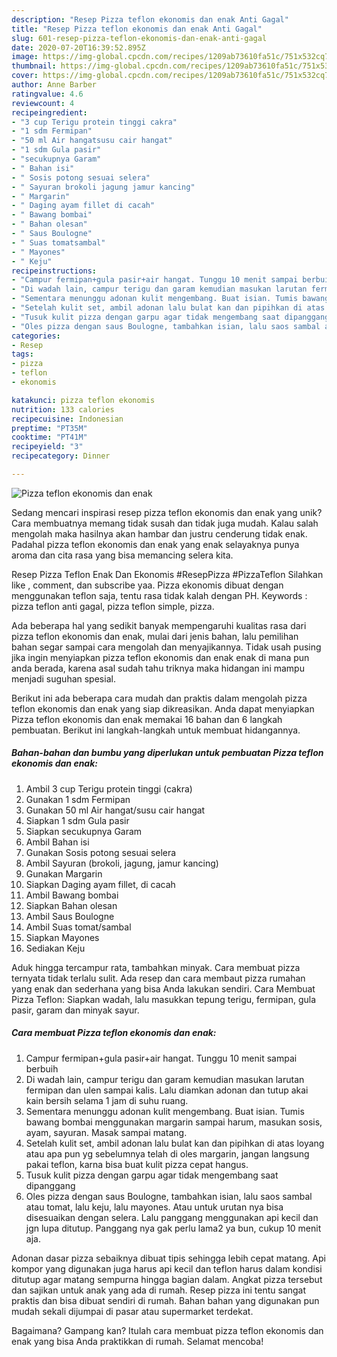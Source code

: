 ```yaml
---
description: "Resep Pizza teflon ekonomis dan enak Anti Gagal"
title: "Resep Pizza teflon ekonomis dan enak Anti Gagal"
slug: 601-resep-pizza-teflon-ekonomis-dan-enak-anti-gagal
date: 2020-07-20T16:39:52.895Z
image: https://img-global.cpcdn.com/recipes/1209ab73610fa51c/751x532cq70/pizza-teflon-ekonomis-dan-enak-foto-resep-utama.jpg
thumbnail: https://img-global.cpcdn.com/recipes/1209ab73610fa51c/751x532cq70/pizza-teflon-ekonomis-dan-enak-foto-resep-utama.jpg
cover: https://img-global.cpcdn.com/recipes/1209ab73610fa51c/751x532cq70/pizza-teflon-ekonomis-dan-enak-foto-resep-utama.jpg
author: Anne Barber
ratingvalue: 4.6
reviewcount: 4
recipeingredient:
- "3 cup Terigu protein tinggi cakra"
- "1 sdm Fermipan"
- "50 ml Air hangatsusu cair hangat"
- "1 sdm Gula pasir"
- "secukupnya Garam"
- " Bahan isi"
- " Sosis potong sesuai selera"
- " Sayuran brokoli jagung jamur kancing"
- " Margarin"
- " Daging ayam fillet di cacah"
- " Bawang bombai"
- " Bahan olesan"
- " Saus Boulogne"
- " Suas tomatsambal"
- " Mayones"
- " Keju"
recipeinstructions:
- "Campur fermipan+gula pasir+air hangat. Tunggu 10 menit sampai berbuih"
- "Di wadah lain, campur terigu dan garam kemudian masukan larutan fermipan dan ulen sampai kalis. Lalu diamkan adonan dan tutup akai kain bersih selama 1 jam di suhu ruang."
- "Sementara menunggu adonan kulit mengembang. Buat isian. Tumis bawang bombai menggunakan margarin sampai harum, masukan sosis, ayam, sayuran. Masak sampai matang."
- "Setelah kulit set, ambil adonan lalu bulat kan dan pipihkan di atas loyang atau apa pun yg sebelumnya telah di oles margarin, jangan langsung pakai teflon, karna bisa buat kulit pizza cepat hangus."
- "Tusuk kulit pizza dengan garpu agar tidak mengembang saat dipanggang"
- "Oles pizza dengan saus Boulogne, tambahkan isian, lalu saos sambal atau tomat, lalu keju, lalu mayones. Atau untuk urutan nya bisa disesuaikan dengan selera. Lalu panggang menggunakan api kecil dan jgn lupa ditutup. Panggang nya gak perlu lama2 ya bun, cukup 10 menit aja."
categories:
- Resep
tags:
- pizza
- teflon
- ekonomis

katakunci: pizza teflon ekonomis 
nutrition: 133 calories
recipecuisine: Indonesian
preptime: "PT35M"
cooktime: "PT41M"
recipeyield: "3"
recipecategory: Dinner

---
```



![Pizza teflon ekonomis dan enak](https://img-global.cpcdn.com/recipes/1209ab73610fa51c/751x532cq70/pizza-teflon-ekonomis-dan-enak-foto-resep-utama.jpg)

Sedang mencari inspirasi resep pizza teflon ekonomis dan enak yang unik? Cara membuatnya memang tidak susah dan tidak juga mudah. Kalau salah mengolah maka hasilnya akan hambar dan justru cenderung tidak enak. Padahal pizza teflon ekonomis dan enak yang enak selayaknya punya aroma dan cita rasa yang bisa memancing selera kita.

Resep Pizza Teflon Enak Dan Ekonomis #ResepPizza #PizzaTeflon Silahkan like , comment, dan subscribe yaa. Pizza ekonomis dibuat dengan menggunakan teflon saja, tentu rasa tidak kalah dengan PH. Keywords : pizza teflon anti gagal, pizza teflon simple, pizza.

Ada beberapa hal yang sedikit banyak mempengaruhi kualitas rasa dari pizza teflon ekonomis dan enak, mulai dari jenis bahan, lalu pemilihan bahan segar sampai cara mengolah dan menyajikannya. Tidak usah pusing jika ingin menyiapkan pizza teflon ekonomis dan enak enak di mana pun anda berada, karena asal sudah tahu triknya maka hidangan ini mampu menjadi suguhan spesial.


Berikut ini ada beberapa cara mudah dan praktis dalam mengolah pizza teflon ekonomis dan enak yang siap dikreasikan. Anda dapat menyiapkan Pizza teflon ekonomis dan enak memakai 16 bahan dan 6 langkah pembuatan. Berikut ini langkah-langkah untuk membuat hidangannya.

<!--inarticleads1-->

##### Bahan-bahan dan bumbu yang diperlukan untuk pembuatan Pizza teflon ekonomis dan enak:

1. Ambil 3 cup Terigu protein tinggi (cakra)
1. Gunakan 1 sdm Fermipan
1. Gunakan 50 ml Air hangat/susu cair hangat
1. Siapkan 1 sdm Gula pasir
1. Siapkan secukupnya Garam
1. Ambil  Bahan isi
1. Gunakan  Sosis potong sesuai selera
1. Ambil  Sayuran (brokoli, jagung, jamur kancing)
1. Gunakan  Margarin
1. Siapkan  Daging ayam fillet, di cacah
1. Ambil  Bawang bombai
1. Siapkan  Bahan olesan
1. Ambil  Saus Boulogne
1. Ambil  Suas tomat/sambal
1. Siapkan  Mayones
1. Sediakan  Keju


Aduk hingga tercampur rata, tambahkan minyak. Cara membuat pizza ternyata tidak terlalu sulit. Ada resep dan cara membaut pizza rumahan yang enak dan sederhana yang bisa Anda lakukan sendiri. Cara Membuat Pizza Teflon: Siapkan wadah, lalu masukkan tepung terigu, fermipan, gula pasir, garam dan minyak sayur. 

<!--inarticleads2-->

##### Cara membuat Pizza teflon ekonomis dan enak:

1. Campur fermipan+gula pasir+air hangat. Tunggu 10 menit sampai berbuih
1. Di wadah lain, campur terigu dan garam kemudian masukan larutan fermipan dan ulen sampai kalis. Lalu diamkan adonan dan tutup akai kain bersih selama 1 jam di suhu ruang.
1. Sementara menunggu adonan kulit mengembang. Buat isian. Tumis bawang bombai menggunakan margarin sampai harum, masukan sosis, ayam, sayuran. Masak sampai matang.
1. Setelah kulit set, ambil adonan lalu bulat kan dan pipihkan di atas loyang atau apa pun yg sebelumnya telah di oles margarin, jangan langsung pakai teflon, karna bisa buat kulit pizza cepat hangus.
1. Tusuk kulit pizza dengan garpu agar tidak mengembang saat dipanggang
1. Oles pizza dengan saus Boulogne, tambahkan isian, lalu saos sambal atau tomat, lalu keju, lalu mayones. Atau untuk urutan nya bisa disesuaikan dengan selera. Lalu panggang menggunakan api kecil dan jgn lupa ditutup. Panggang nya gak perlu lama2 ya bun, cukup 10 menit aja.


Adonan dasar pizza sebaiknya dibuat tipis sehingga lebih cepat matang. Api kompor yang digunakan juga harus api kecil dan teflon harus dalam kondisi ditutup agar matang sempurna hingga bagian dalam. Angkat pizza tersebut dan sajikan untuk anak yang ada di rumah. Resep pizza ini tentu sangat praktis dan bisa dibuat sendiri di rumah. Bahan bahan yang digunakan pun mudah sekali dijumpai di pasar atau supermarket terdekat. 

Bagaimana? Gampang kan? Itulah cara membuat pizza teflon ekonomis dan enak yang bisa Anda praktikkan di rumah. Selamat mencoba!
